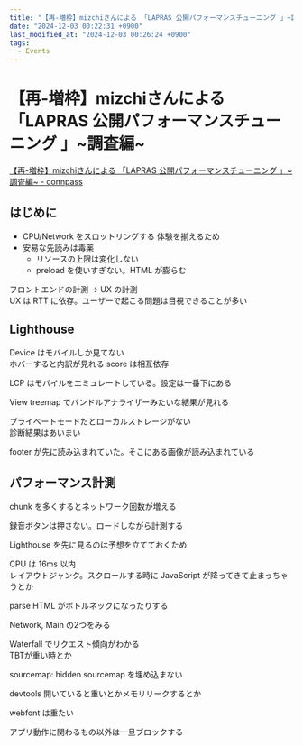 ```yaml
---
title: "【再-増枠】mizchiさんによる 「LAPRAS 公開パフォーマンスチューニング 」~調査編~"
date: "2024-12-03 00:22:31 +0900"
last_modified_at: "2024-12-03 00:26:24 +0900"
tags:
  - Events
---
```


# 【再-増枠】mizchiさんによる 「LAPRAS 公開パフォーマンスチューニング 」~調査編~
[【再-増枠】mizchiさんによる 「LAPRAS 公開パフォーマンスチューニング 」\~調査編\~ - connpass](https://lapras.connpass.com/event/337670/)

## はじめに
- CPU/Network をスロットリングする 体験を揃えるため
- 安易な先読みは毒薬
  - リソースの上限は変化しない
  - preload を使いすぎない。HTML が膨らむ

フロントエンドの計測 -> UX の計測  
UX は RTT に依存。ユーザーで起こる問題は目視できることが多い  

## Lighthouse
Device はモバイルしか見てない  
ホバーすると内訳が見れる
score は相互依存  

LCP はモバイルをエミュレートしている。設定は一番下にある  

View treemap でバンドルアナライザーみたいな結果が見れる  

プライベートモードだとローカルストレージがない  
診断結果はあいまい  

footer が先に読み込まれていた。そこにある画像が読み込まれている  

## パフォーマンス計測
chunk を多くするとネットワーク回数が増える  


録音ボタンは押さない。ロードしながら計測する

Lighthouse を先に見るのは予想を立てておくため  

CPU は 16ms 以内  
レイアウトジャンク。スクロールする時に JavaScript が降ってきて止まっちゃうとか

parse HTML がボトルネックになったりする  

Network, Main の2つをみる  

Waterfall でリクエスト傾向がわかる  
TBTが重い時とか  

sourcemap: hidden sourcemap を埋め込まない  

devtools 開いていると重いとかメモリリークするとか

webfont は重たい

アプリ動作に関わるもの以外は一旦ブロックする

